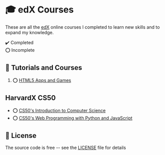 # :mortar_board: edX Courses

These are all the [edX][edx] online courses I completed to learn new skills and to expand my knowledge.

:heavy_check_mark: Completed  
:o: Incomplete

## :beginner: Tutorials and Courses

1. :o: [HTML5 Apps and Games](html5-apps-and-games/)

## HarvardX CS50

- :o: [CS50's Introduction to Computer Science](introduction-to-computer-science)
- :o: [CS50's Web Programming with Python and JavaScript](web-programming-with-python-and-javascript)

## :page_with_curl: License

The source code is free -- see the [LICENSE](LICENSE) file for details

[edx]: https://courses.edx.org/dashboard
